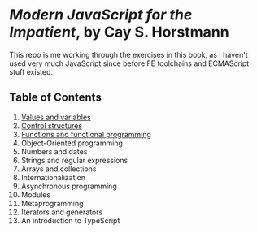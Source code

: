# _Modern JavaScript for the Impatient_, by Cay S. Horstmann

This repo is me working through the exercises in this book, as I haven't used very much JavaScript since before FE toolchains and ECMAScript stuff existed.

## Table of Contents

1. [Values and variables](chapter01/README.md)
2. [Control structures](chapter02/README.md)
3. [Functions and functional programming](chapter03/README.md)
4. Object-Oriented programming
5. Numbers and dates
6. Strings and regular expressions
7. Arrays and collections
8. Internationalization
9. Asynchronous programming
10. Modules
11. Metaprogramming
12. Iterators and generators
13. An introduction to TypeScript
